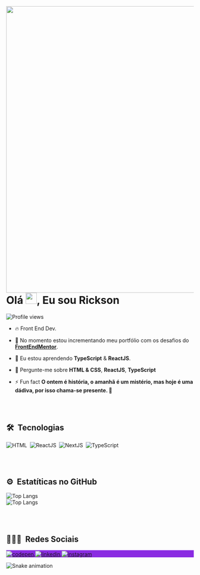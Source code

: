 <img align="right" height="768em" src="https://raw.githubusercontent.com/gist/Rickrasin/28fe55a2d1c9c03e6c5606cabd434037/raw/c7d93abd78e897980bf507ded8ea60fe1b97b077/githubcard.svg"/>
<h1 align="left">Olá <img height="30px" width="30px" src="https://em-content.zobj.net/source/microsoft-teams/337/waving-hand_dark-skin-tone_1f44b-1f3ff_1f3ff.png" >, Eu sou Rickson</h1>
<p align="left"> <img src="https://komarev.com/ghpvc/?username=rickrasin&color=blue" alt="Profile views" /> </p>

- 🔥 Front End Dev.

- 🔭 No momento estou incrementando meu portfólio com os desafios do **[FrontEndMentor](https://www.frontendmentor.io/profile/Rickrasin)**.

- 🌱 Eu estou aprendendo **TypeScript** & **ReactJS**.

- 💬 Pergunte-me sobre **HTML & CSS**, **ReactJS**, **TypeScript**

- ⚡ Fun fact **O ontem é história, o amanhã é um mistério, mas hoje é uma dádiva, por isso chama-se presente. 🍃**

<br><br>



## 🛠 &nbsp;Tecnologias

![HTML](https://img.shields.io/badge/-HTML-05122A?style=for-the-badge&logo=HTML5&color=blueviolet)&nbsp;
![ReactJS](https://img.shields.io/badge/-ReactJS-05122A?style=for-the-badge&logo=REACT&logoColor=1572B6&color=blueviolet)&nbsp;
![NextJS](https://img.shields.io/badge/-NextJS-05122A?style=for-the-badge&logo=NEXT&color=blueviolet)&nbsp;
![TypeScript](https://img.shields.io/badge/-TypeScript-05122A?style=for-the-badge&logo=typescript&color=blueviolet)&nbsp;

<br><br>

## ⚙️ &nbsp;Estatíticas no GitHub

<p align="left">


![Top Langs](https://github-readme-stats.vercel.app/api?username=rickrasin&show_icons=true&theme=radical)
  <br>
![Top Langs](https://github-readme-stats.vercel.app/api/top-langs/?username=rickrasin&card_width=466px&theme=radical)
</p>

<br><br>

## 👨🏽‍🦲 &nbsp;Redes Sociais

<p align="left" style="background:blueviolet">
<a href="https://codepen.io/Rickrasin" target="_blank">
  <img align="center" src="https://img.shields.io/badge/-Rickrasin-05122A?style=for-the-badge&logo=codepen&color=blueviolet" alt="codepen"/>
</a>
<a href="https://www.linkedin.com/in/rickson-oliveira-44331822b" target="_blank">
  <img align="center" src="https://img.shields.io/badge/-ricksonoliveira-05122A?style=for-the-badge&logo=linkedin&color=blueviolet" alt="linkedin"/>
</a>
<a href="https://www.instagram.com/rickrasochefe/" target="_blank">
 <img align="center" src="https://img.shields.io/badge/-rickrasochefe-05122A?style=for-the-badge&logo=instagram&color=blueviolet" alt="instagram"/>
</a>
</p>

![Snake animation](https://github.com/rickrasin/rickrasin/blob/output/github-contribution-grid-snake.svg)


<!--
**Rickrasin/Rickrasin** is a ✨ _special_ ✨ repository because its `README.md` (this file) appears on your GitHub profile.

Here are some ideas to get you started:

- 🔭 I’m currently working on ...
- 🌱 I’m currently learning ...
- 👯 I’m looking to collaborate on ...
- 🤔 I’m looking for help with ...
- 💬 Ask me about ...
- 📫 How to reach me: ...
- 😄 Pronouns: ...
- ⚡ Fun fact: ...
-->
